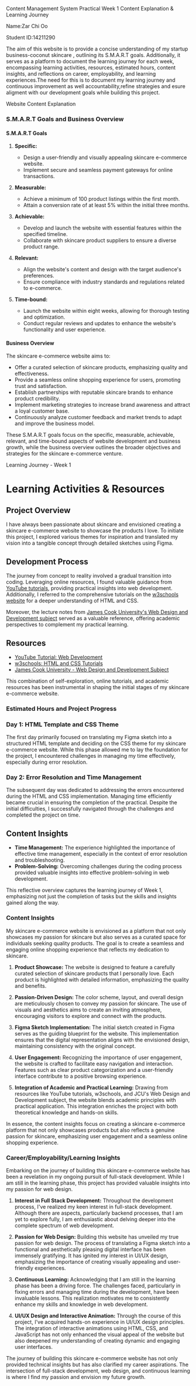 Content Management System Practical Week 1 Content Explanation & Learning Journey

Name:Zar Chi Oo


Student ID:14211290


The aim of this website is to provide a concise understanding of my  startup business-coconut skincare , outlining its S.M.A.R.T goals. Additionally, it serves as a platform to document the learning journey for each week, encompassing learning activities, resources, estimated hours, content insights, and reflections on career, employability, and learning experiences.The need for this is to document my  learning journey and continuous improvement as well accountability,refine strategies and esure aligment with our development goals while building this project.




Website Content Explanation

### S.M.A.R.T Goals and Business Overview

#### S.M.A.R.T Goals

1. **Specific:**
   - Design a user-friendly and visually appealing skincare e-commerce website.
   - Implement secure and seamless payment gateways for online transactions.

2. **Measurable:**
   - Achieve a minimum of 100 product listings within the first month.
   - Attain a conversion rate of at least 5% within the initial three months.

3. **Achievable:**
   - Develop and launch the website with essential features within the specified timeline.
   - Collaborate with skincare product suppliers to ensure a diverse product range.

4. **Relevant:**
   - Align the website's content and design with the target audience's preferences.
   - Ensure compliance with industry standards and regulations related to e-commerce.

5. **Time-bound:**
   - Launch the website within eight weeks, allowing for thorough testing and optimization.
   - Conduct regular reviews and updates to enhance the website's functionality and user experience.

#### Business Overview

The skincare e-commerce website aims to:
- Offer a curated selection of skincare products, emphasizing quality and effectiveness.
- Provide a seamless online shopping experience for users, promoting trust and satisfaction.
- Establish partnerships with reputable skincare brands to enhance product credibility.
- Implement marketing strategies to increase brand awareness and attract a loyal customer base.
- Continuously analyze customer feedback and market trends to adapt and improve the business model.

These S.M.A.R.T goals focus on the specific, measurable, achievable, relevant, and time-bound aspects of website development and business growth, while the business overview outlines the broader objectives and strategies for the skincare e-commerce venture.



Learning Journey - Week 1


# Learning Activities & Resources



## Project Overview

I have always been passionate about skincare and envisioned creating a skincare e-commerce website to showcase the products I love. To initiate this project, I explored various themes for inspiration and translated my vision into a tangible concept through detailed sketches using Figma.

## Development Process

The journey from concept to reality involved a gradual transition into coding. Leveraging online resources, I found valuable guidance from [YouTube tutorials](https://m.youtube.com/watch?v=G3e-cpL7ofc&pp=ygUbaHRtbCB0dXRvcmlhbCBmb3IgYmVnaW5uZXJz), providing practical insights into web development. Additionally, I referred to the comprehensive tutorials on the [w3schools website](https://www.w3schools.com/html/default.asp) for a deeper understanding of HTML and CSS.

Moreover, the lecture notes from [James Cook University's Web Design and Development subject](https://learn.jcu.edu.au/ultra/courses/_168839_1/outline) served as a valuable reference, offering academic perspectives to complement my practical learning.

## Resources

- [YouTube Tutorial: Web Development](https://m.youtube.com/watch?v=G3e-cpL7ofc&pp=ygUbaHRtbCB0dXRvcmlhbCBmb3IgYmVnaW5uZXJz)
- [w3schools: HTML and CSS Tutorials](https://www.w3schools.com/html/default.asp)
- [James Cook University - Web Design and Development Subject](https://learn.jcu.edu.au/ultra/courses/_168839_1/outline)

This combination of self-exploration, online tutorials, and academic resources has been instrumental in shaping the initial stages of my skincare e-commerce website.




### Estimated Hours and Project Progress

### Day 1: HTML Template and CSS Theme

The first day primarily focused on translating my Figma sketch into a structured HTML template and deciding on the CSS theme for my skincare e-commerce website. While this phase allowed me to lay the foundation for the project, I encountered challenges in managing my time effectively, especially during error resolution.

### Day 2: Error Resolution and Time Management

The subsequent day was dedicated to addressing the errors encountered during the HTML and CSS implementation. Managing time efficiently became crucial in ensuring the completion of the practical. Despite the initial difficulties, I successfully navigated through the challenges and completed the project on time.

##  Content Insights

- **Time Management:** The experience highlighted the importance of effective time management, especially in the context of error resolution and troubleshooting.
- **Problem-Solving:** Overcoming challenges during the coding process provided valuable insights into effective problem-solving in web development.

This reflective overview captures the learning journey of Week 1, emphasizing not just the completion of tasks but the skills and insights gained along the way.

### Content Insights

My skincare e-commerce website is envisioned as a platform that not only showcases my passion for skincare but also serves as a curated space for individuals seeking quality products. The goal is to create a seamless and engaging online shopping experience that reflects my dedication to skincare.

1. **Product Showcase:** The website is designed to feature a carefully curated selection of skincare products that I personally love. Each product is highlighted with detailed information, emphasizing the quality and benefits.

2. **Passion-Driven Design:** The color scheme, layout, and overall design are meticulously chosen to convey my passion for skincare. The use of visuals and aesthetics aims to create an inviting atmosphere, encouraging visitors to explore and connect with the products.

3. **Figma Sketch Implementation:** The initial sketch created in Figma serves as the guiding blueprint for the website. This implementation ensures that the digital representation aligns with the envisioned design, maintaining consistency with the original concept.

4. **User Engagement:** Recognizing the importance of user engagement, the website is crafted to facilitate easy navigation and interaction. Features such as clear product categorization and a user-friendly interface contribute to a positive browsing experience.

5. **Integration of Academic and Practical Learning:** Drawing from resources like YouTube tutorials, w3schools, and JCU's Web Design and Development subject, the website blends academic principles with practical application. This integration enriches the project with both theoretical knowledge and hands-on skills.

In essence, the content insights focus on creating a skincare e-commerce platform that not only showcases products but also reflects a genuine passion for skincare, emphasizing user engagement and a seamless online shopping experience.



### Career/Employability/Learning Insights

Embarking on the journey of building this skincare e-commerce website has been a revelation in my ongoing pursuit of full-stack development. While I am still in the learning phase, this project has provided valuable insights into my passion for web design.

1. **Interest in Full Stack Development:** Throughout the development process, I've realized my keen interest in full-stack development. Although there are aspects, particularly backend processes, that I am yet to explore fully, I am enthusiastic about delving deeper into the complete spectrum of web development.

2. **Passion for Web Design:** Building this website has unveiled my true passion for web design. The process of translating a Figma sketch into a functional and aesthetically pleasing digital interface has been immensely gratifying. It has ignited my interest in UI/UX design, emphasizing the importance of creating visually appealing and user-friendly experiences.

3. **Continuous Learning:** Acknowledging that I am still in the learning phase has been a driving force. The challenges faced, particularly in fixing errors and managing time during the development, have been invaluable lessons. This realization motivates me to consistently enhance my skills and knowledge in web development.

4. **UI/UX Design and Interactive Animation:** Through the course of this project, I've acquired hands-on experience in UI/UX design principles. The integration of interactive animations using HTML, CSS, and JavaScript has not only enhanced the visual appeal of the website but also deepened my understanding of creating dynamic and engaging user interfaces.

The journey of building this skincare e-commerce website has not only provided technical insights but has also clarified my career aspirations. The intersection of full-stack development, web design, and continuous learning is where I find my passion and envision my future growth.
  







